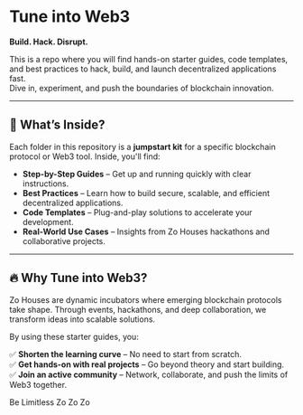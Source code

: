 # Tune into Web3  

**Build. Hack. Disrupt.**  

This is a repo where you will find hands-on starter guides, code templates, and best practices to hack, build, and launch decentralized applications fast.  
Dive in, experiment, and push the boundaries of blockchain innovation.  

---  

## 🚀 What’s Inside?  

Each folder in this repository is a **jumpstart kit** for a specific blockchain protocol or Web3 tool. Inside, you'll find:  

- **Step-by-Step Guides** – Get up and running quickly with clear instructions.  
- **Best Practices** – Learn how to build secure, scalable, and efficient decentralized applications.  
- **Code Templates** – Plug-and-play solutions to accelerate your development.  
- **Real-World Use Cases** – Insights from Zo Houses hackathons and collaborative projects.  

---  

## 🔥 Why Tune into Web3?  

Zo Houses are dynamic incubators where emerging blockchain protocols take shape. Through events, hackathons, and deep collaboration, we transform ideas into scalable solutions.  

By using these starter guides, you:  

✅ **Shorten the learning curve** – No need to start from scratch.  
✅ **Get hands-on with real projects** – Go beyond theory and start building.  
✅ **Join an active community** – Network, collaborate, and push the limits of Web3 together.  

Be Limitless 
Zo Zo Zo

